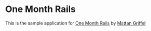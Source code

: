 # One Month Rails

This is the sample application for [One Month Rails](http://onemonthrails.com) by [Mattan Griffel](http://mattangriffel.com)